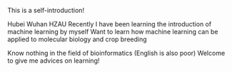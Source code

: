 This is a self-introduction!

Hubei Wuhan HZAU
Recently I have been learning the introduction of machine learning by myself
Want to learn how machine learning can be applied to molecular biology and crop breeding

Know nothing in the field of bioinformatics (English is also poor)
Welcome to give me advices on learning!
